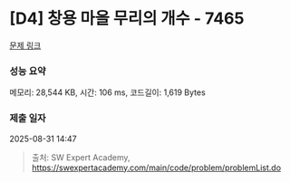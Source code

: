 # [D4] 창용 마을 무리의 개수 - 7465 

[문제 링크](https://swexpertacademy.com/main/code/problem/problemDetail.do?contestProbId=AWngfZVa9XwDFAQU) 

### 성능 요약

메모리: 28,544 KB, 시간: 106 ms, 코드길이: 1,619 Bytes

### 제출 일자

2025-08-31 14:47



> 출처: SW Expert Academy, https://swexpertacademy.com/main/code/problem/problemList.do